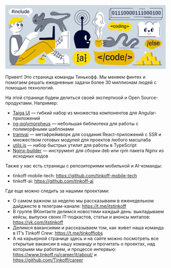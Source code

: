
![Open source проекты Тинькофф](https://raw.githubusercontent.com/Tinkoff/.github/main/profile/tinkoff_github_cover.png "Open source проекты Тинькофф")

Привет! Это страница команды Тинькофф.
Мы меняем финтех и помогаем решать ежедневные задачи более 30 миллионам людей с помощью технологий. 

На этой странице будем делиться своей экспертизой и Open Source-продуктами. Например:
- [Taiga UI](https://github.com/Tinkoff/taiga-ui) — гибкий набор из множества компонентов для Angular-приложений
- [ng-polymorpheus](https://github.com/Tinkoff/ng-polymorpheus) — небольшая  библиотека для работы с полиморфными шаблонами
- [tramvai](https://github.com/Tinkoff/tramvai) — метафреймворк для создания React-приложений с SSR и множеством готовых модулей для проектов любого масштаба
- [utils.js](https://github.com/Tinkoff/utils.js) — набор быстрых утилит для работы в TypeScript
- [Nginx-builder](https://github.com/Tinkoff/Nginx-builder) — инструмент для сборки deb или rpm пакета Nginx из исходных кодов

Также у нас есть страницы с репозиториями мобильной и AI-команды:
- tinkoff-mobile-tech: https://github.com/tinkoff-mobile-tech
- tinkoff-ai: https://github.com/tinkoff-ai

Где еще можно следить за нашими проектами:
- О самом важном за неделю мы рассказываем в еженедельном дайджесте в телеграм-канале: https://t.me/itstinkoff
- В группе ВКонтакте делимся новостями каждый день: выкладываем кейсы, выпуски своих IT-подкастов, статьи и анонсы митапов: https://vk.com/itstinkoff
- Делимся вакансиями и рассказываем том, как живет наша команда в IT’s Tinkoff Crew: https://t.me/tinkoffjobs
- А на карьерной странице здесь и на сайте можно посмотреть все открытые вакансии в нашу команду и прочитать о проектах, над которыми мы работаем, и процессе интервью: https://www.tinkoff.ru/career/it/about/ и https://github.com/Tinkoff/career
